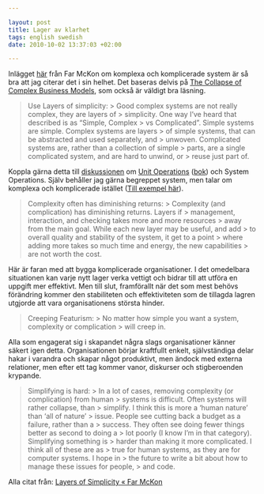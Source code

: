 ```yaml
--- 

layout: post
title: Lager av klarhet 
tags: english swedish 
date: 2010-10-02 13:37:03 +02:00 

---
```


Inlägget [här](http://www.farmckon.net/2010/04/layers-of-simplicity/) från Far McKon om komplexa och komplicerade system är så bra att jag citerar det i sin helhet. Det baseras delvis på [The Collapse of Complex Business Models](http://www.shirky.com/weblog/2010/04/the-collapse-of-complex-business-models/), som också är väldigt bra läsning.

> Use Layers of simplicity: > Good complex systems are not really complex, they are layers of > simplicity. One way I’ve heard that described is as “Simple, Complex > vs Complicated”. Simple systems are simple. Complex systems are layers > of simple systems, that can be abstracted and used separately, and > unwoven. Complicated systems are, rather than a collection of simple > parts, are a single complicated system, and are hard to unwind, or > reuse just part of.

Koppla gärna detta till [diskussionen](http://www.isk-gbg.org/99our68/?p=434) om [Unit Operations](http://en.wikipedia.org/wiki/Unit_operation) ([bok](http://www.bogost.com/books/unit_operations.shtml)) och System Operations. Själv behåller jag gärna begreppet system, men talar om komplexa och komplicerade istället ([Till exempel här](2010-07-26-pentagon-lar-ut-samtida-informationhantering.html)).

> Complexity often has diminishing returns: > Complexity (and complication) has diminishing returns. Layers if > management, interaction, and checking takes more and more resources > away from the main goal. While each new layer may be useful, and add > to overall quality and stability of the system, it get to a point > where adding more takes so much time and energy, the new capabilities > are not worth the cost.

Här är faran med att bygga komplicerade organisationer. I det omedelbara situationen kan varje nytt lager verka vettigt och bidrar till att utföra en uppgift mer effektivt. Men till slut, framförallt när det som mest behövs förändring kommer den stabiliteten och effektiviteten som de tillagda lagren utgjorde att vara organisationens största hinder.

> Creeping Featurism: > No matter how simple you want a system, complexity or complication > will creep in.

Alla som engagerat sig i skapandet några slags organisationer känner säkert igen detta. Organisationen börjar kraftfullt enkelt, självständiga delar hakar i varandra och skapar något produktivt, men ändock med externa relationer, men efter ett tag kommer vanor, diskurser och stigberoenden krypande.

> Simplifying is hard: > In a lot of cases, removing complexity (or complication) from human > systems is difficult. Often systems will rather collapse, than > simplify. I think this is more a ‘human nature’ than ‘all of nature’ > issue. People see cutting back a budget as a failure, rather than a > success. They often see doing fewer things better as second to doing a > lot poorly (I know I’m in that category). Simplifying something is > harder than making it more complicated. I think all of these are as > true for human systems, as they are for computer systems. I hope in > the future to write a bit about how to manage these issues for people, > and code.

Alla citat från: [Layers of Simplicity « Far McKon](http://www.farmckon.net/2010/04/layers-of-simplicity/)


